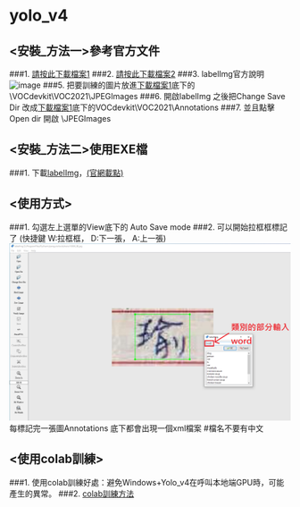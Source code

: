 # yolo_v4


## <安裝_方法一>參考官方文件
###1. [請按此下載檔案1](https://github.com/midnightla0710/Yolo_v4/blob/main/train.rar)
###2. [請按此下載檔案2](https://github.com/tzutalin/labelImg)
###3. labelImg官方說明
    ![image](https://github.com/midnightla0710/Yolo_v4/blob/main/Win%E6%88%96Win%2BAnaconda.png)
###5. 把要訓練的圖片放進[下載檔案1](https://github.com/midnightla0710/Yolo_v4/blob/main/train.rar)底下的\VOCdevkit\VOC2021\JPEGImages
###6. 開啟labelImg 之後把Change Save Dir 改成[下載檔案1](https://github.com/a13140120a/yolo_v4/blob/main/train.rar)底下的VOCdevkit\VOC2021\Annotations
###7. 並且點擊Open dir 開啟 \JPEGImages


## <安裝_方法二>使用EXE檔
###1. 下載[labelImg](https://github.com/midnightla0710/Yolo_v4/blob/main/windows_v1.8.1.rar)，[(官網載點)](https://tzutalin.github.io/labelImg/)


## <使用方式>
###1. 勾選左上選單的View底下的 Auto Save mode
###2. 可以開始拉框框標記了 (快捷鍵 W:拉框框， D:下一張， A:上一張)
    ![image](https://github.com/midnightla0710/Yolo_v4/blob/main/teach.PNG)
    每標記完一張圖Annotations 底下都會出現一個xml檔案  #檔名不要有中文


## <使用colab訓練>
###1.  使用colab訓練好處：避免Windows+Yolo_v4在呼叫本地端GPU時，可能產生的異常。
###2.  [colab訓練方法](https://github.com/midnightla0710/Yolo_v4/blob/main/colab_yolov4.ipynb)
